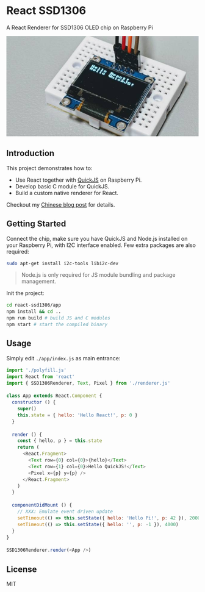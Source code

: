 # React SSD1306
A React Renderer for SSD1306 OLED chip on Raspberry Pi

![](./demo.jpg)

## Introduction
This project demonstrates how to:

* Use React together with [QuickJS](https://bellard.org/quickjs/) on Raspberry Pi.
* Develop basic C module for QuickJS.
* Build a custom native renderer for React.

Checkout my [Chinese blog post](https://ewind.us/2019/react-ssd1306) for details. 

## Getting Started
Connect the chip, make sure you have QuickJS and Node.js installed on your Raspberry Pi, with I2C interface enabled. Few extra packages are also required:

``` bash
sudo apt-get install i2c-tools libi2c-dev
```

> Node.js is only required for JS module bundling and package management.

Init the project:

``` bash
cd react-ssd1306/app
npm install && cd ..
npm run build # build JS and C modules
npm start # start the compiled binary
```

## Usage
Simply edit `./app/index.js` as main entrance:

``` js
import './polyfill.js'
import React from 'react'
import { SSD1306Renderer, Text, Pixel } from './renderer.js'

class App extends React.Component {
  constructor () {
    super()
    this.state = { hello: 'Hello React!', p: 0 }
  }

  render () {
    const { hello, p } = this.state
    return (
      <React.Fragment>
        <Text row={0} col={0}>{hello}</Text>
        <Text row={1} col={0}>Hello QuickJS!</Text>
        <Pixel x={p} y={p} />
      </React.Fragment>
    )
  }

  componentDidMount () {
    // XXX: Emulate event driven update
    setTimeout(() => this.setState({ hello: 'Hello Pi!', p: 42 }), 2000)
    setTimeout(() => this.setState({ hello: '', p: -1 }), 4000)
  }
}

SSD1306Renderer.render(<App />)
```


## License
MIT
